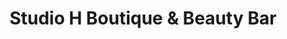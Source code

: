 ---
title: "Studio H Boutique & Beauty Bar"
url: /celina/studio-h-boutique-and-beauty-bar/
shop: clothes
---